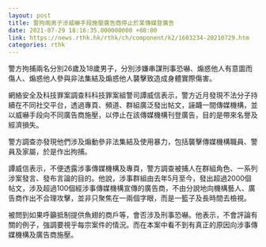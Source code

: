 ```yaml
---
layout: post
title: 警拘兩男子涉威嚇手段施壓廣告商停止於某傳媒登廣告
date: 2021-07-29 18:16:35.000000000 +08:00
link: https://news.rthk.hk/rthk/ch/component/k2/1603234-20210729.htm
categories: rthk
---
```


警方拘捕兩名分別26歲及18歲男子，分別涉嫌串謀刑事恐嚇、煽惑他人有意圖而傷人、煽惑他人參與非法集結及煽惑他人襲擊致造成身體實際傷害。

網絡安全及科技罪案調查科科技罪案組警司譚威信表示，警方近月發現不法分子持續在不同社交平台，透過專頁、頻道、群組廣泛發出帖文，誣衊一間傳媒機構，並以威嚇手段向不同廣告商施壓，以停止在該傳媒機構刊登廣告，目的是帶來名譽及經濟損失。

警方調查亦發現他們涉及煽動參非法集結及使用暴力，包括襲擊傳媒機構職員、警員及家屬，於是作出拘捕。

譚威信表示，不便透露涉事傳媒機構及專頁，警方調查被捕人在群組角色、一系列涉案發言、發布言論的目的。他說，涉事群組由去年5月至今，發出超過2000個帖文，涉及超過100個經涉事傳媒機構宣傳的廣告商，不由分說地向機構藝人、廣告商作出不合理攻擊，並非只聚焦在一兩個字眼，而是一籃子及長時間去檢視。

被問到如果呼籲抵制提供魚翅的商戶等，會否涉及刑事恐嚇。他表示，不會評論有關的例子，強調要視乎每宗案件的情況。而在本案中看不到有真正的原因向涉事傳媒機構及廣告商施壓。
